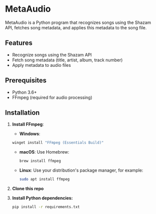 # MetaAudio

MetaAudio is a Python program that recognizes songs using the Shazam API, fetches song metadata, and applies this metadata to the song file.

## Features

- Recognize songs using the Shazam API
- Fetch song metadata (title, artist, album, track number)
- Apply metadata to audio files

## Prerequisites

- Python 3.6+
- FFmpeg (required for audio processing)

## Installation

1. **Install FFmpeg**:

   - **Windows**: 
    ```bash
    winget install "FFmpeg (Essentials Build)"
    ```
   - **macOS**: Use Homebrew:
     ```bash
     brew install ffmpeg
     ```
   - **Linux**: Use your distribution's package manager, for example:
     ```bash
     sudo apt install ffmpeg
     ```

2. **Clone this repo**
3. **Install Python dependencies:**
    ```bash
    pip install -r requirements.txt
    ```